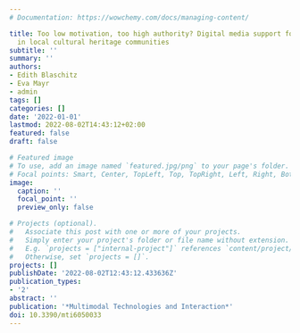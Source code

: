```yaml
---
# Documentation: https://wowchemy.com/docs/managing-content/

title: Too low motivation, too high authority? Digital media support for co-curation
  in local cultural heritage communities
subtitle: ''
summary: ''
authors:
- Edith Blaschitz
- Eva Mayr
- admin
tags: []
categories: []
date: '2022-01-01'
lastmod: 2022-08-02T14:43:12+02:00
featured: false
draft: false

# Featured image
# To use, add an image named `featured.jpg/png` to your page's folder.
# Focal points: Smart, Center, TopLeft, Top, TopRight, Left, Right, BottomLeft, Bottom, BottomRight.
image:
  caption: ''
  focal_point: ''
  preview_only: false

# Projects (optional).
#   Associate this post with one or more of your projects.
#   Simply enter your project's folder or file name without extension.
#   E.g. `projects = ["internal-project"]` references `content/project/deep-learning/index.md`.
#   Otherwise, set `projects = []`.
projects: []
publishDate: '2022-08-02T12:43:12.433636Z'
publication_types:
- '2'
abstract: ''
publication: '*Multimodal Technologies and Interaction*'
doi: 10.3390/mti6050033
---
```

